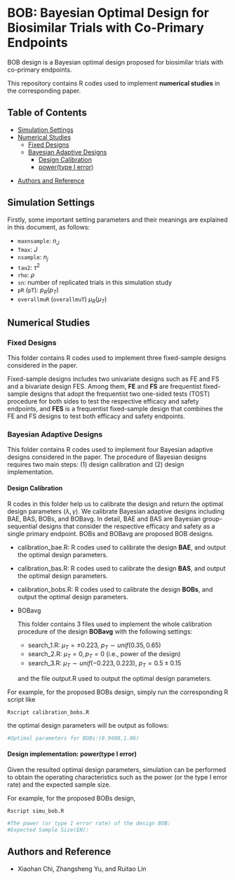 # BOB: Bayesian Optimal Design for Biosimilar Trials with Co-Primary Endpoints

BOB design is a Bayesian optimal design proposed for biosimilar trials with co-primary endpoints. 

This repository contains R codes used to implement **numerical studies** in the corresponding paper.

## Table of Contents

- [Simulation Settings](#Simulation-Settings)
- [Numerical Studies](#numerical-studies)
  - [Fixed Designs](#Fixed-Designs)
  - [Bayesian Adaptive Designs](#Bayesian-Adaptive-Designs)
    - [Design Calibration](#Design-Calibration)
    - [power(type I error)](#power(type-I-error))

* [Authors and Reference](#Authors-and-Reference)

## Simulation Settings

Firstly, some important setting parameters and their meanings are explained in this document, as follows:

* `maxnsample`: $n_J$
* `Tmax`: $J$
* `nsample`: $n_j$
* `tau2`: $\tau^2$
* `rho`: $\rho$
* `sn`: number of replicated trials in this simulation study
* `pR` (`pT`): $p_R (p_T)$
* `overallmuR` (`overallmuT`) $\mu_R (\mu_T)$



## Numerical Studies

### Fixed Designs

This folder contains R codes used to implement three fixed-sample designs considered in the paper.

Fixed-sample designs includes two univariate designs such as FE and FS and a bivariate design FES. Among them, **FE** and **FS** are frequentist fixed-sample designs that adopt the frequentist two one-sided tests (TOST) procedure for both sides to test the respective efficacy and safety endpoints, and **FES** is a frequentist fixed-sample design that combines the FE and FS designs to test both efficacy and safety endpoints. 

### Bayesian Adaptive Designs

This folder contains R codes used to implement four Bayesian adaptive designs considered in the paper. The procedure of Bayesian designs requires two main steps: (1) design calibration and (2) design implementation.

#### Design Calibration

R codes in this folder help us to calibrate the design and return the optimal design parameters ($\lambda, \gamma$). We calibrate Bayesian adaptive designs including BAE, BAS, BOBs,  and BOBavg. In detail, BAE and BAS are Bayesian group-sequential designs that consider the respective efficacy and safety as a single primary endpoint. BOBs  and BOBavg are proposed BOB designs.

* calibration_bae.R: R codes used to calibrate the design **BAE**, and output the optimal design parameters.

* calibration_bas.R: R codes used to calibrate the design **BAS**, and output the optimal design parameters.

* calibration_bobs.R: R codes used to calibrate the design **BOBs**, and output the optimal design parameters.

* BOBavg

  This folder contains 3 files used to implement the whole calibration procedure of the design **BOBavg** with the following settings: 

  * search_1.R: $\mu_T=\pm 0.223$, $p_T \sim unif(0.35,0.65)$
  * search_2.R: $\mu_T=0, p_T=0$ (i.e., power of the design)
  * search_3.R: $\mu_T \sim unif(-0.223,0.223)$, $p_T=0.5\pm 0.15$

  and the file output.R used to output the optimal design parameters.

For example, for the proposed BOBs design, simply run the corresponding R script like

```shell
Rscript calibration_bobs.R
```

the optimal design parameters will be output as follows:

```R
#Optimal parameters for BOBs:(0.9408,1.06)
```



#### Design implementation: **power(type I error)**

Given the resulted optimal design parameters, simulation can be performed to obtain the operating characteristics such as the power (or the type I error rate) and the expected sample size.

For example, for the proposed BOBs design, 

```shell
Rscript simu_bob.R
```

```R
#The power (or type I error rate) of the design BOB:
#Expected Sample Size(EN):
```



## Authors and Reference

* Xiaohan Chi, Zhangsheng Yu, and Ruitao Lin

  
